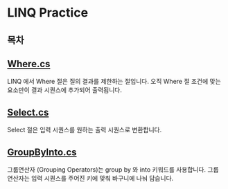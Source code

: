 # LINQ Practice

## 목차

## [Where.cs](https://github.com/twozeronine/Coding_Test/blob/main/LINQ%20Practice/Where.cs)

LINQ 에서 Where 절은 질의 결과를 제한하는 절입니다. 오직 Where 절 조건에 맞는 요소만이 결과 시퀀스에 추가되어 출력됩니다.

## [Select.cs](https://github.com/twozeronine/Coding_Test/blob/main/LINQ%20Practice/Select.cs)

Select 절은 입력 시퀀스를 원하는 출력 시퀀스로 변환합니다.

## [GroupByInto.cs](https://github.com/twozeronine/Coding_Test/blob/main/LINQ%20Practice/GroupByInto.cs)

그룹연산자 (Grouping Operators)는 group by 와 into 키워드를 사용합니다.
그룹 연산자는 입력 시퀀스를 주어진 키에 맞춰 바구니에 나눠 담습니다.